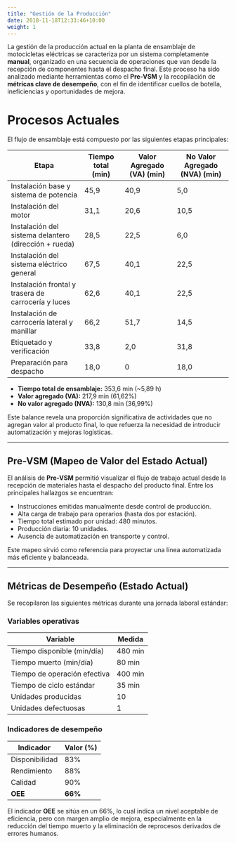 ```yaml
---
title: "Gestión de la Producción"
date: 2018-11-18T12:33:46+10:00
weight: 1
---
```



La gestión de la producción actual en la planta de ensamblaje de motocicletas eléctricas se caracteriza por un sistema completamente **manual**, organizado en una secuencia de operaciones que van desde la recepción de componentes hasta el despacho final. Este proceso ha sido analizado mediante herramientas como el **Pre-VSM** y la recopilación de **métricas clave de desempeño**, con el fin de identificar cuellos de botella, ineficiencias y oportunidades de mejora.


# Procesos Actuales

El flujo de ensamblaje está compuesto por las siguientes etapas principales:

| Etapa                                                              | Tiempo total (min) | Valor Agregado (VA) (min) | No Valor Agregado (NVA) (min) |
|--------------------------------------------------------------------|---------------------|----------------------------|--------------------------------|
| Instalación base y sistema de potencia                             | 45,9                | 40,9                       | 5,0                            |
| Instalación del motor                                              | 31,1                | 20,6                       | 10,5                           |
| Instalación del sistema delantero (dirección + rueda)             | 28,5                | 22,5                       | 6,0                            |
| Instalación del sistema eléctrico general                          | 67,5                | 40,1                       | 22,5                           |
| Instalación frontal y trasera de carrocería y luces                | 62,6                | 40,1                       | 22,5                           |
| Instalación de carrocería lateral y manillar                       | 66,2                | 51,7                       | 14,5                           |
| Etiquetado y verificación                                          | 33,8                | 2,0                       | 31,8                           |
| Preparación para despacho                                          | 18,0                | 0                       | 18,0                             |

- **Tiempo total de ensamblaje:** 353,6 min (~5,89 h)  
- **Valor agregado (VA):** 217,9 min (61,62%)  
- **No valor agregado (NVA):** 130,8 min (36,99%)

Este balance revela una proporción significativa de actividades que no agregan valor al producto final, lo que refuerza la necesidad de introducir automatización y mejoras logísticas.

---

## Pre-VSM (Mapeo de Valor del Estado Actual)

El análisis de **Pre-VSM** permitió visualizar el flujo de trabajo actual desde la recepción de materiales hasta el despacho del producto final. Entre los principales hallazgos se encuentran:

- Instrucciones emitidas manualmente desde control de producción.
- Alta carga de trabajo para operarios (hasta dos por estación).
- Tiempo total estimado por unidad: 480 minutos.
- Producción diaria: 10 unidades.
- Ausencia de automatización en transporte y control.

Este mapeo sirvió como referencia para proyectar una línea automatizada más eficiente y balanceada.

---

## Métricas de Desempeño (Estado Actual)

Se recopilaron las siguientes métricas durante una jornada laboral estándar:

### Variables operativas

| Variable                         | Medida        |
|----------------------------------|---------------|
| Tiempo disponible (min/día)      | 480 min       |
| Tiempo muerto (min/día)          | 80 min        |
| Tiempo de operación efectiva     | 400 min       |
| Tiempo de ciclo estándar         | 35 min        |
| Unidades producidas              | 10            |
| Unidades defectuosas             | 1             |

### Indicadores de desempeño

| Indicador      | Valor (%) |
|----------------|-----------|
| Disponibilidad | 83%       |
| Rendimiento    | 88%       |
| Calidad        | 90%       |
| **OEE**        | **66%**   |

El indicador **OEE** se sitúa en un 66%, lo cual indica un nivel aceptable de eficiencia, pero con margen amplio de mejora, especialmente en la reducción del tiempo muerto y la eliminación de reprocesos derivados de errores humanos.


